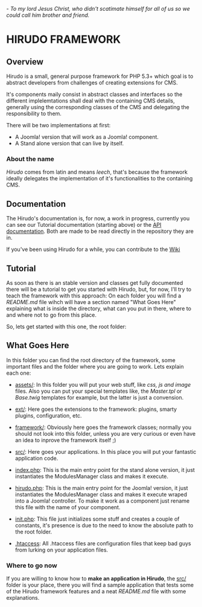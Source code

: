 *\- To my lord Jesus Christ, who didn't scatimate himself for all of us so we could call him brother and friend.*

HIRUDO FRAMEWORK
================

Overview
--------

Hirudo is a small, general purpose framework for PHP 5.3+ which goal is to abstract 
developers from challenges of creating extensions for CMS.

It's components maily consist in abstract classes and interfaces so the different
implelemtations shall deal with the containing CMS details, generally using the
corresponding classes of the CMS and delegating the responsibility to them.

There will be two implementations at first:

* A Joomla! version that will work as a Joomla! component.
* A Stand alone version that can live by itself.

### About the name

*Hirudo* comes from latin and means *leech*, that's because the framework ideally
delegates the implementation of it's functionalities to the containing CMS.

Documentation
-------------

The Hirudo's documentation is, for now, a work in progress, currently you can see our
Tutorial documentation (starting above) or the [API documentation](https://github.com/JeyDotC/Hirudo-docs).
Both are made to be read directly in the repository they are in.

If you've been using Hirudo for a while, you can contribute to the [Wiki](https://github.com/JeyDotC/Hirudo/wiki)

Tutorial
--------

As soon as there is an stable version and classes get fully documented there will be a 
tutorial to get you started with Hirudo, but, for now, I'll try to teach the 
framework with this approach: On each folder you will find a *README.md* file wihch will have
a section named "What Goes Here" explaining what is inside the directory, what
can you put in there, where to and where not to go from this place.

So, lets get started with this one, the root folder:

What Goes Here
--------------

In this folder you can find the root directory of the framework, some important
files and the folder where you are going to work. Lets explain each one:

* [assets/](http://github.com/JeyDotC/Hirudo/tree/master/assets): In this folder you will put your web stuff, like *css, js and image* files. 
Also you can put your special templates like, the *Master.tpl* or *Base.twig* templates 
for example, but the latter is just a convension.

* [ext/](http://github.com/JeyDotC/Hirudo/tree/master/ext): Here goes the extensions to the framework: plugins, smarty plugins, configuration, etc.

* [framework/](http://github.com/JeyDotC/Hirudo/tree/master/framework): Obviously here goes the framework classes; normally you should not
look into this folder, unless you are very curious or even have an idea to inprove
the framework itself ;)

* [src/](http://github.com/JeyDotC/Hirudo/tree/master/src): Here goes your applications. In this place you will put your fantastic 
application code.

* [index.php](http://github.com/JeyDotC/Hirudo/blob/master/index.php): This is the main entry point for the stand alone version, it just instantiates
the ModulesManager class and makes it execute.

* [hirudo.php](http://github.com/JeyDotC/Hirudo/blob/master/hirudo.php): This is the main entry point for the Joomla! version, it just instantiates the ModulesManager class and makes it execute wraped into a Joomla! controller. 
To make it work as a component just rename this file with the name of your component.

* [init.php](http://github.com/JeyDotC/Hirudo/blob/master/init.php): This file just initializes some stuff and creates a couple of constants, it's presence
is due to the need to know the absolute path to the root folder.

* [.htaccess](http://github.com/JeyDotC/Hirudo/blob/master/.htaccess): All .htaccess files are configuration files that keep bad guys from lurking on your application files.

### Where to go now

If you are willing to know how to **make an application in Hirudo**, the [src/](http://github.com/JeyDotC/Hirudo/tree/master/src) folder
is your place, there you will find a sample application that tests some of the
Hirudo framework features and a neat *README.md* file with some explanations.